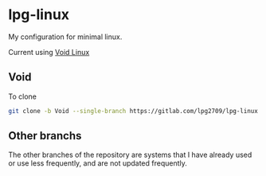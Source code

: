 # lpg-linux

My configuration for minimal linux.

Current using [Void Linux](https://voidlinux.org/)

## Void

To clone

```sh
git clone -b Void --single-branch https://gitlab.com/lpg2709/lpg-linux
```

## Other branchs

The other branches of the repository are systems that I have already used or use less frequently, and are not updated frequently.